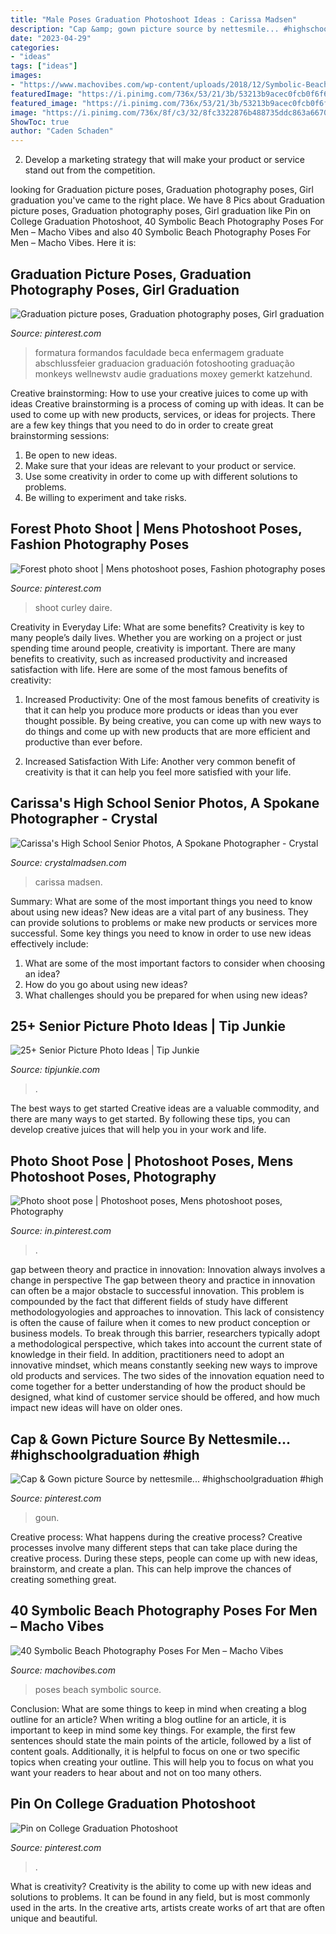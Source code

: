 ```yaml
---
title: "Male Poses Graduation Photoshoot Ideas : Carissa Madsen"
description: "Cap &amp; gown picture source by nettesmile... #highschoolgraduation #high"
date: "2023-04-29"
categories:
- "ideas"
tags: ["ideas"]
images:
- "https://www.machovibes.com/wp-content/uploads/2018/12/Symbolic-Beach-Photography-Poses-for-Men-33.jpg"
featuredImage: "https://i.pinimg.com/736x/53/21/3b/53213b9acec0fcb0f6f68d1e2807d231.jpg"
featured_image: "https://i.pinimg.com/736x/53/21/3b/53213b9acec0fcb0f6f68d1e2807d231.jpg"
image: "https://i.pinimg.com/736x/8f/c3/32/8fc3322876b488735ddc863a6670584b.jpg"
ShowToc: true
author: "Caden Schaden"
---
```



2. Develop a marketing strategy that will make your product or service stand out from the competition.

	

		
looking for Graduation picture poses, Graduation photography poses, Girl graduation you've came to the right place. We have 8 Pics about Graduation picture poses, Graduation photography poses, Girl graduation like Pin on College Graduation Photoshoot, 40 Symbolic Beach Photography Poses For Men – Macho Vibes and also 40 Symbolic Beach Photography Poses For Men – Macho Vibes. Here it is:
		
    
## Graduation Picture Poses, Graduation Photography Poses, Girl Graduation

<img loading=lazy src="https://i.pinimg.com/736x/31/fc/b3/31fcb3606ed1fb41c24f85e8a88fb71c.jpg" onerror="this.onerror=null;this.src='https://tse2.mm.bing.net/th?id=OIP.7C5u3Kvq1JT5obNghqYMTwAAAA&amp;pid=15.1';" alt="Graduation picture poses, Graduation photography poses, Girl graduation">

_Source: pinterest.com_

>formatura formandos faculdade beca enfermagem graduate abschlussfeier graduacion graduación fotoshooting graduação monkeys wellnewstv audie graduations moxey gemerkt katzehund. 

	

Creative brainstorming: How to use your creative juices to come up with ideas
Creative brainstorming is a process of coming up with ideas. It can be used to come up with new products, services, or ideas for projects. There are a few key things that you need to do in order to create great brainstorming sessions:
1. Be open to new ideas.
2. Make sure that your ideas are relevant to your product or service.
3. Use some creativity in order to come up with different solutions to problems.
4. Be willing to experiment and take risks.

    
## Forest Photo Shoot | Mens Photoshoot Poses, Fashion Photography Poses

<img loading=lazy src="https://i.pinimg.com/736x/ea/4e/76/ea4e7617d5a7213bc2c16bb9053936c9.jpg" onerror="this.onerror=null;this.src='https://tse2.mm.bing.net/th?id=OIP.-DliNdWBvDtmoaR2XlXFugHaJQ&amp;pid=15.1';" alt="Forest photo shoot | Mens photoshoot poses, Fashion photography poses">

_Source: pinterest.com_

>shoot curley daire. 

	

Creativity in Everyday Life: What are some benefits?
Creativity is key to many people’s daily lives. Whether you are working on a project or just spending time around people, creativity is important. There are many benefits to creativity, such as increased productivity and increased satisfaction with life. Here are some of the most famous benefits of creativity: 
1) Increased Productivity: One of the most famous benefits of creativity is that it can help you produce more products or ideas than you ever thought possible. By being creative, you can come up with new ways to do things and come up with new products that are more efficient and productive than ever before. 

2) Increased Satisfaction With Life: Another very common benefit of creativity is that it can help you feel more satisfied with your life.

    
## Carissa&#039;s High School Senior Photos, A Spokane Photographer - Crystal

<img loading=lazy src="https://crystalmadsen.com/wp-content/uploads/2012/09/Girls-Senior-Photo-Ideas-Spokane_0021-682x1024.jpg" onerror="this.onerror=null;this.src='https://tse2.mm.bing.net/th?id=OIP.hFZ577KSTh87zWfjIXkeBAHaLH&amp;pid=15.1';" alt="Carissa&#039;s High School Senior Photos, A Spokane Photographer - Crystal">

_Source: crystalmadsen.com_

>carissa madsen. 

	

Summary: What are some of the most important things you need to know about using new ideas?
New ideas are a vital part of any business. They can provide solutions to problems or make new products or services more successful. Some key things you need to know in order to use new ideas effectively include:
1. What are some of the most important factors to consider when choosing an idea?
2. How do you go about using new ideas?
3. What challenges should you be prepared for when using new ideas?

    
## 25+ Senior Picture Photo Ideas | Tip Junkie

<img loading=lazy src="https://cdn.tipjunkie.com/wp-content/uploads/cache/ca/e2/cae260ce23c852612d846213ade25b04.jpg" onerror="this.onerror=null;this.src='https://tse1.mm.bing.net/th?id=OIP.zK1TyM46WplZ9Zv6yfhSxwHaLG&amp;pid=15.1';" alt="25+ Senior Picture Photo Ideas | Tip Junkie">

_Source: tipjunkie.com_

>. 

	

The best ways to get started
Creative ideas are a valuable commodity, and there are many ways to get started. By following these tips, you can develop creative juices that will help you in your work and life.

    
## Photo Shoot Pose | Photoshoot Poses, Mens Photoshoot Poses, Photography

<img loading=lazy src="https://i.pinimg.com/736x/aa/6b/07/aa6b07b5e29c685639dbdc17bb2afe06.jpg" onerror="this.onerror=null;this.src='https://tse2.mm.bing.net/th?id=OIP.W6JXW0Oi6Nedd1CqChy6KgHaLH&amp;pid=15.1';" alt="Photo shoot pose | Photoshoot poses, Mens photoshoot poses, Photography">

_Source: in.pinterest.com_

>. 

	

gap between theory and practice in innovation: Innovation always involves a change in perspective
The gap between theory and practice in innovation can often be a major obstacle to successful innovation. This problem is compounded by the fact that different fields of study have different methodologyologies and approaches to innovation. This lack of consistency is often the cause of failure when it comes to new product conception or business models. To break through this barrier, researchers typically adopt a methodological perspective, which takes into account the current state of knowledge in their field. In addition, practitioners need to adopt an innovative mindset, which means constantly seeking new ways to improve old products and services. The two sides of the innovation equation need to come together for a better understanding of how the product should be designed, what kind of customer service should be offered, and how much impact new ideas will have on older ones.

    
## Cap &amp; Gown Picture Source By Nettesmile... #highschoolgraduation #high

<img loading=lazy src="https://i.pinimg.com/736x/8f/c3/32/8fc3322876b488735ddc863a6670584b.jpg" onerror="this.onerror=null;this.src='https://tse3.mm.bing.net/th?id=OIP.xG1S_k1ZBlCdhBorBzP7FwHaKt&amp;pid=15.1';" alt="Cap &amp; Gown picture Source by nettesmile... #highschoolgraduation #high">

_Source: pinterest.com_

>goun. 

	

Creative process: What happens during the creative process?
Creative processes involve many different steps that can take place during the creative process. During these steps, people can come up with new ideas, brainstorm, and create a plan. This can help improve the chances of creating something great.

    
## 40 Symbolic Beach Photography Poses For Men – Macho Vibes

<img loading=lazy src="https://www.machovibes.com/wp-content/uploads/2018/12/Symbolic-Beach-Photography-Poses-for-Men-33.jpg" onerror="this.onerror=null;this.src='https://tse4.mm.bing.net/th?id=OIP.ENjXVog3xMRu-pMRB796KgHaKe&amp;pid=15.1';" alt="40 Symbolic Beach Photography Poses For Men – Macho Vibes">

_Source: machovibes.com_

>poses beach symbolic source. 

	

Conclusion: What are some things to keep in mind when creating a blog outline for an article?
When writing a blog outline for an article, it is important to keep in mind some key things. For example, the first few sentences should state the main points of the article, followed by a list of content goals. Additionally, it is helpful to focus on one or two specific topics when creating your outline. This will help you to focus on what you want your readers to hear about and not on too many others.

    
## Pin On College Graduation Photoshoot

<img loading=lazy src="https://i.pinimg.com/736x/53/21/3b/53213b9acec0fcb0f6f68d1e2807d231.jpg" onerror="this.onerror=null;this.src='https://tse1.mm.bing.net/th?id=OIP.AN50qpmMhVZUwUOvkoZnqQHaLG&amp;pid=15.1';" alt="Pin on College Graduation Photoshoot">

_Source: pinterest.com_

>. 

	

What is creativity?
Creativity is the ability to come up with new ideas and solutions to problems. It can be found in any field, but is most commonly used in the arts. In the creative arts, artists create works of art that are often unique and beautiful.

